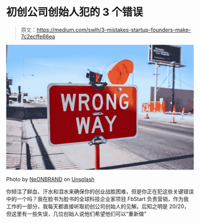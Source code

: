 # 初创公司创始人犯的 3 个错误

> 原文：<https://medium.com/swlh/3-mistakes-startup-founders-make-7c2ecffe66ea>

![](img/ab783f0732945cec14e9097d1d1d9536.png)

Photo by [NeONBRAND](https://unsplash.com/photos/-Cmz06-0btw?utm_source=unsplash&utm_medium=referral&utm_content=creditCopyText) on [Unsplash](https://unsplash.com/search/photos/mistakes?utm_source=unsplash&utm_medium=referral&utm_content=creditCopyText)

你倾注了鲜血、汗水和泪水来确保你的创业战胜困难，但是你正在犯这些关键错误中的一个吗？我在脸书为脸书的全球科技企业家项目 FbStart 负责营销，作为我工作的一部分，我每天都直接听取初创公司创始人的见解。后知之明是 20/20，但这里有一些失误，几位创始人说他们希望他们可以“重新做”